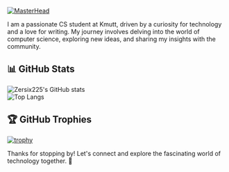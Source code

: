 [![MasterHead](https://i.postimg.cc/vmQvbTrg/temp-Image-X4nm-Ar.avif)](https://github.com/Zersix225)

I am a passionate CS student at Kmutt, driven by a curiosity for technology and a love for writing. My journey involves delving into the world of computer science, exploring new ideas, and sharing my insights with the community.

## 📊 GitHub Stats
![Zersix225's GitHub stats](https://github-readme-stats.vercel.app/api?username=Zersix225&show_icons=true&theme=radical)<br>
![Top Langs](https://github-readme-stats.vercel.app/api/top-langs/?username=Zersix225&layout=compact&theme=radical)

## 🏆 GitHub Trophies
[![trophy](https://github-profile-trophy.vercel.app/?username=Zersix225&theme=onedark)](https://github.com/Zersix225/github-profile-trophy)

Thanks for stopping by! Let's connect and explore the fascinating world of technology together. 🚀
